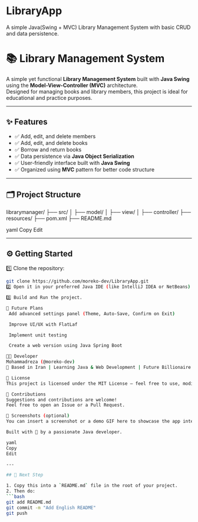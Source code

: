 # LibraryApp
A simple Java(Swing + MVC) Library Management System with basic CRUD and data persistence.
# 📚 Library Management System

A simple yet functional **Library Management System** built with **Java Swing** using the **Model-View-Controller (MVC)** architecture.  
Designed for managing books and library members, this project is ideal for educational and practice purposes.

---

## ✨ Features

- ✅ Add, edit, and delete members
- ✅ Add, edit, and delete books
- ✅ Borrow and return books
- ✅ Data persistence via **Java Object Serialization**
- ✅ User-friendly interface built with **Java Swing**
- ✅ Organized using **MVC** pattern for better code structure

---

## 🗂️ Project Structure

librarymanager/
├── src/
│ ├── model/
│ ├── view/
│ ├── controller/
├── resources/
├── pom.xml
├── README.md

yaml
Copy
Edit

---

## ⚙️ Getting Started

1️⃣ Clone the repository:
```bash
git clone https://github.com/moreko-dev/LibraryApp.git
2️⃣ Open it in your preferred Java IDE (like IntelliJ IDEA or NetBeans)

3️⃣ Build and Run the project.

🚀 Future Plans
 Add advanced settings panel (Theme, Auto-Save, Confirm on Exit)

 Improve UI/UX with FlatLaf

 Implement unit testing

 Create a web version using Java Spring Boot

🧑‍💻 Developer
Mohammadreza (@moreko-dev)
📍 Based in Iran | Learning Java & Web Development | Future Billionaire 😎

📜 License
This project is licensed under the MIT License — feel free to use, modify, and distribute.

🤝 Contributions
Suggestions and contributions are welcome!
Feel free to open an Issue or a Pull Request.

📸 Screenshots (optional)
You can insert a screenshot or a demo GIF here to showcase the app interface.

Built with 💙 by a passionate Java developer.

yaml
Copy
Edit

---

## 🚀 Next Step

1. Copy this into a `README.md` file in the root of your project.  
2. Then do:
```bash
git add README.md
git commit -m "Add English README"
git push

